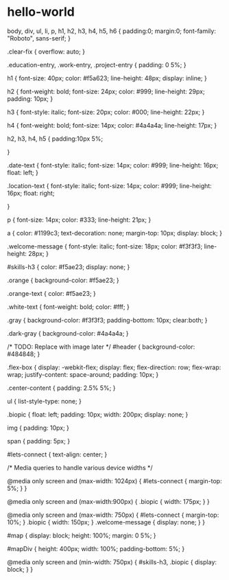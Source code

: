 # hello-world
body,
div,
ul,
li,
p,
h1,
h2,
h3,
h4,
h5,
h6 {
  padding:0;
  margin:0;
  font-family: "Roboto", sans-serif;
}

.clear-fix {
  overflow: auto;
}

.education-entry,
.work-entry,
.project-entry {
  padding: 0 5%;
}

h1 {
  font-size: 40px;
  color: #f5a623;
  line-height: 48px;
  display: inline;
}

h2 {
  font-weight: bold;
  font-size: 24px;
  color: #999;
  line-height: 29px;
  padding: 10px;
}

h3 {
  font-style: italic;
  font-size: 20px;
  color: #000;
  line-height: 22px;
}

h4 {
  font-weight: bold;
  font-size: 14px;
  color: #4a4a4a;
  line-height: 17px;
}

h2,
h3,
h4,
h5 {
  padding:10px 5%;

}


.date-text {
  font-style: italic;
  font-size: 14px;
  color: #999;
  line-height: 16px;
  float: left;
}

.location-text {
  font-style: italic;
  font-size: 14px;
  color: #999;
  line-height: 16px;
  float: right;

}

p {
  font-size: 14px;
  color: #333;
  line-height: 21px;
}

a {
  color: #1199c3;
  text-decoration: none;
  margin-top: 10px;
  display: block;
}

.welcome-message {
  font-style: italic;
  font-size: 18px;
  color: #f3f3f3;
  line-height: 28px;
}

#skills-h3 {
  color: #f5ae23;
  display: none;
}

.orange {
  background-color: #f5ae23;
}

.orange-text {
  color: #f5ae23;
}

.white-text {
  font-weight: bold;
  color: #fff;
}

.gray {
  background-color: #f3f3f3;
  padding-bottom: 10px;
  clear:both;
}

.dark-gray {
  background-color: #4a4a4a;
}

/* TODO: Replace with image later */
#header {
  background-color: #484848;
}

.flex-box {
  display: -webkit-flex;
  display: flex;
  flex-direction: row;
  flex-wrap: wrap;
  justify-content: space-around;
  padding: 10px;
}

.center-content {
  padding: 2.5% 5%;
}

ul {
  list-style-type: none;
}

.biopic {
  float: left;
  padding: 10px;
  width: 200px;
  display: none;
}

img {
  padding: 10px;
}

span {
  padding: 5px;
}

#lets-connect {
  text-align: center;
}

/* Media queries to handle various device widths */

@media only screen and (max-width: 1024px) {
  #lets-connect {
    margin-top: 5%;
  }
}

@media only screen and (max-width:900px) {
  .biopic {
    width: 175px;
  }
}

@media only screen and (max-width: 750px) {
  #lets-connect {
    margin-top: 10%;
  }
  .biopic {
    width: 150px;
  }
  .welcome-message {
    display: none;
  }
}

#map {
  display: block;
  height: 100%;
  margin: 0 5%;
}

#mapDiv {
  height: 400px;
  width: 100%;
  padding-bottom: 5%;
}

@media only screen and (min-width: 750px) {
  #skills-h3,
  .biopic {
    display: block;
  }
}
